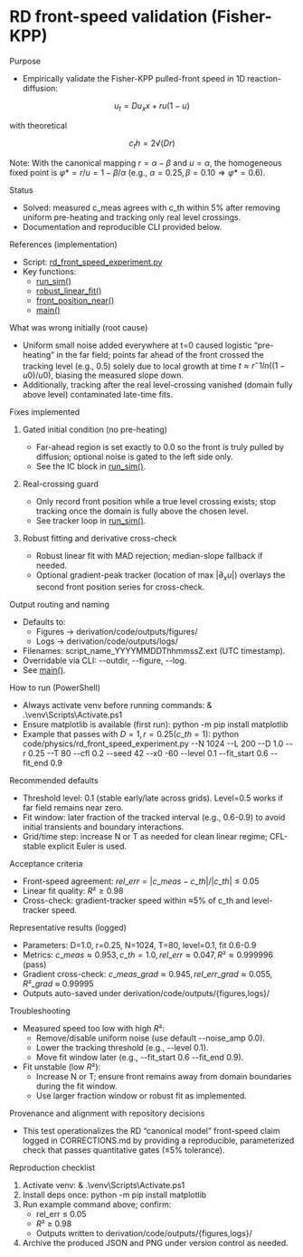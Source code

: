 # RD front-speed validation (Fisher-KPP)

Purpose

- Empirically validate the Fisher-KPP pulled-front speed in 1D reaction-diffusion:

$$
u_t = D u_xx + r u (1 − u)
$$

with theoretical

$$
c_th = 2√(D r)
$$

  Note: With the canonical mapping $r = α − β$ and $u = α$, the homogeneous fixed point is $φ*= r/u = 1 − β/α$ (e.g., $α=0.25, β=0.10 ⇒ φ* = 0.6$).

Status

- Solved: measured c_meas agrees with c_th within 5% after removing uniform pre-heating and tracking only real level crossings.
- Documentation and reproducible CLI provided below.

References (implementation)

- Script: [rd_front_speed_experiment.py](code/physics/rd_front_speed_experiment.py)
- Key functions:
  - [run_sim()](code/physics/rd_front_speed_experiment.py:134)
  - [robust_linear_fit()](code/physics/rd_front_speed_experiment.py:77)
  - [front_position_near()](code/physics/rd_front_speed_experiment.py:54)
  - [main()](code/physics/rd_front_speed_experiment.py:341)

What was wrong initially (root cause)

- Uniform small noise added everywhere at t=0 caused logistic “pre-heating” in the far field; points far ahead of the front crossed the tracking level (e.g., 0.5) solely due to local growth at time $t ≈ r^−1 ln((1−u0)/u0)$, biasing the measured slope down.
- Additionally, tracking after the real level-crossing vanished (domain fully above level) contaminated late-time fits.

Fixes implemented

1) Gated initial condition (no pre-heating)
   - Far-ahead region is set exactly to 0.0 so the front is truly pulled by diffusion; optional noise is gated to the left side only.
   - See the IC block in [run_sim()](code/physics/rd_front_speed_experiment.py:161).

2) Real-crossing guard
   - Only record front position while a true level crossing exists; stop tracking once the domain is fully above the chosen level.
   - See tracker loop in [run_sim()](code/physics/rd_front_speed_experiment.py:187).

3) Robust fitting and derivative cross-check
   - Robust linear fit with MAD rejection; median-slope fallback if needed.
   - Optional gradient-peak tracker (location of max $|∂_x u|$) overlays the second front position series for cross-check.

Output routing and naming

- Defaults to:
  - Figures → derivation/code/outputs/figures/
  - Logs → derivation/code/outputs/logs/
- Filenames: script_name_YYYYMMDDThhmmssZ.ext (UTC timestamp).
- Overridable via CLI: --outdir, --figure, --log.
- See [main()](code/physics/rd_front_speed_experiment.py:359).

How to run (PowerShell)

- Always activate venv before running commands:
  & .\venv\Scripts\Activate.ps1
- Ensure matplotlib is available (first run):
  python -m pip install matplotlib
- Example that passes with $D=1, r=0.25 (c\_th=1)$:
  python code/physics/rd_front_speed_experiment.py --N 1024 --L 200 --D 1.0 --r 0.25 --T 80 --cfl 0.2 --seed 42 --x0 -60 --level 0.1 --fit_start 0.6 --fit_end 0.9

Recommended defaults

- Threshold level: 0.1 (stable early/late across grids). Level=0.5 works if far field remains near zero.
- Fit window: later fraction of the tracked interval (e.g., 0.6-0.9) to avoid initial transients and boundary interactions.
- Grid/time step: increase N or T as needed for clean linear regime; CFL-stable explicit Euler is used.

Acceptance criteria

- Front-speed agreement: $rel\_err = |c\_meas − c\_th| / |c\_th| ≤ 0.05$
- Linear fit quality: $R² ≥ 0.98$
- Cross-check: gradient-tracker speed within ≈5% of c_th and level-tracker speed.

Representative results (logged)

- Parameters: D=1.0, r=0.25, N=1024, T=80, level=0.1, fit 0.6-0.9
- Metrics: $c\_meas ≈ 0.953, c\_th = 1.0, rel\_err ≈ 0.047, R² ≈ 0.999996$ (pass)
- Gradient cross-check: $c\_meas\_grad ≈ 0.945, rel\_err\_grad ≈ 0.055, R²\_grad$ ≈ 0.99995
- Outputs auto-saved under derivation/code/outputs/{figures,logs}/

Troubleshooting

- Measured speed too low with high $R²$:
  - Remove/disable uniform noise (use default --noise_amp 0.0).
  - Lower the tracking threshold (e.g., --level 0.1).
  - Move fit window later (e.g., --fit_start 0.6 --fit_end 0.9).
- Fit unstable (low $R²$):
  - Increase N or T; ensure front remains away from domain boundaries during the fit window.
  - Use larger fraction window or robust fit as implemented.

Provenance and alignment with repository decisions

- This test operationalizes the RD “canonical model” front-speed claim logged in CORRECTIONS.md by providing a reproducible, parameterized check that passes quantitative gates (≤5% tolerance).

Reproduction checklist

1) Activate venv: & .\venv\Scripts\Activate.ps1
2) Install deps once: python -m pip install matplotlib
3) Run example command above; confirm:
   - rel_err ≤ 0.05
   - $R²$ ≥ 0.98
   - Outputs written to derivation/code/outputs/{figures,logs}/
4) Archive the produced JSON and PNG under version control as needed.
